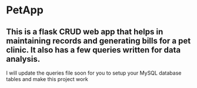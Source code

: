 # PetApp
This is a flask CRUD web app that helps in maintaining records and generating bills for a pet clinic. It also has a few queries written for data analysis.
-------------------------------------------------------------------
I will update the queries file soon for you to setup your MySQL database tables and make this project work
